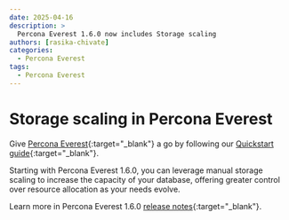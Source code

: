 ```yaml
---
date: 2025-04-16
description: >
  Percona Everest 1.6.0 now includes Storage scaling
authors: [rasika-chivate]
categories:
  - Percona Everest
tags:
  - Percona Everest
---
```


# Storage scaling in Percona Everest

<!-- more -->

Give [Percona Everest](https://docs.percona.com/everest/index.html){:target="_blank"} a go by following our [Quickstart guide](https://docs.percona.com/everest/quick-install.html){:target="_blank"}.

Starting with Percona Everest 1.6.0, you can leverage manual storage scaling to increase the capacity of your database, offering greater control over resource allocation as your needs evolve.

Learn more in Percona Everest 1.6.0 [release notes](https://docs.percona.com/everest/release-notes/Percona-Everest-1.6.0-%282025-04-16%29.html#__tabbed_1_1){:target="_blank"}.

